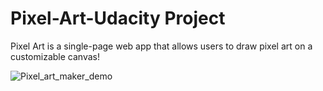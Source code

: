 # Pixel-Art-Udacity Project
Pixel Art is a single-page web app that allows users to draw pixel art on a customizable canvas!

![Pixel_art_maker_demo](https://image.ibb.co/kSOVX7/screencapture_eloquent_lumiere_badaf4_bitballoon_2018_03_28_12_44_50.png)

